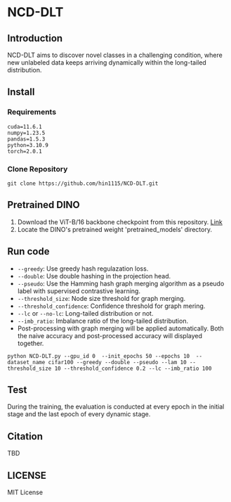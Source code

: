 # NCD-DLT
## Introduction
NCD-DLT aims to discover novel classes in a challenging condition, where new unlabeled data keeps arriving dynamically within the long-tailed distribution.




## Install
### Requirements
  ```
cuda=11.6.1
numpy=1.23.5
pandas=1.5.3
python=3.10.9
torch=2.0.1
  ```
### Clone Repository
```
git clone https://github.com/hin1115/NCD-DLT.git
```

## Pretrained DINO
1. Download the ViT-B/16 backbone checkpoint from this repository. [Link](https://github.com/facebookresearch/dino?tab=readme-ov-file) 
2. Locate the DINO's pretrained weight 'pretrained_models' directory.


## Run code
- ```--greedy```: Use greedy hash regulazation loss.
- ```--double```: Use double hashing in the projection head.
- ```--pseudo```: Use the Hamming hash graph merging algorithm as a pseudo label with supervised contrastive learning.
- ```--threshold_size```: Node size threshold for graph merging.
- ```--threshold_confidence```: Confidence threshold for graph mering.
- ```--lc``` or ```--no-lc```: Long-tailed distribution or not.
- ```--imb_ratio```: Imbalance ratio of the long-tailed distribution.
- Post-processing with graph merging will be applied automatically. Both the naive accuracy and post-processed accuracy will displayed together.

```
python NCD-DLT.py --gpu_id 0  --init_epochs 50 --epochs 10  --dataset_name cifar100 --greedy --double --pseudo --lam 10 --threshold_size 10 --threshold_confidence 0.2 --lc --imb_ratio 100
```


## Test
During the training, the evaluation is conducted at every epoch in the initial stage and the last epoch of every dynamic stage.

## Citation
TBD

## LICENSE
MIT License


